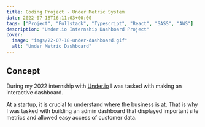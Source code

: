 ```yaml
---
title: Coding Project - Under Metric System
date: 2022-07-18T16:11:03+00:00
tags: ["Project", "Fullstack", "Typescript", "React", "SASS", "AWS"]
description: "Under.io Internship Dashboard Project"
cover:
  image: "imgs/22-07-18-under-dashboard.gif"
  alt: "Under Metric Dashboard"
---
```


## Concept

During my 2022 internship with [Under.io](https://under.io) I was tasked with making an interactive dashboard.

At a startup, it is crucial to understand where the business is at. That is why I was tasked with building an admin dashboard that displayed important site metrics and allowed easy access of customer data.
